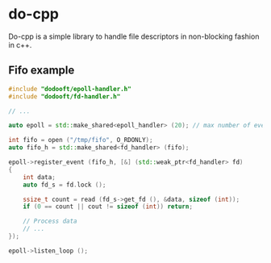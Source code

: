 # do-cpp

Do-cpp is a simple library to handle file descriptors in non-blocking fashion in c++.

## Fifo example


```cpp
#include "dodooft/epoll-handler.h"
#include "dodooft/fd-handler.h"

// ...

auto epoll = std::make_shared<epoll_handler> (20); // max number of events

int fifo = open ("/tmp/fifo", O_RDONLY);
auto fifo_h = std::make_shared<fd_handler> (fifo);

epoll->register_event (fifo_h, [&] (std::weak_ptr<fd_handler> fd)
{
	int data;
	auto fd_s = fd.lock ();

	ssize_t count = read (fd_s->get_fd (), &data, sizeof (int));
	if (0 == count || cout != sizeof (int)) return;

	// Process data
	// ...
});

epoll->listen_loop ();

```
